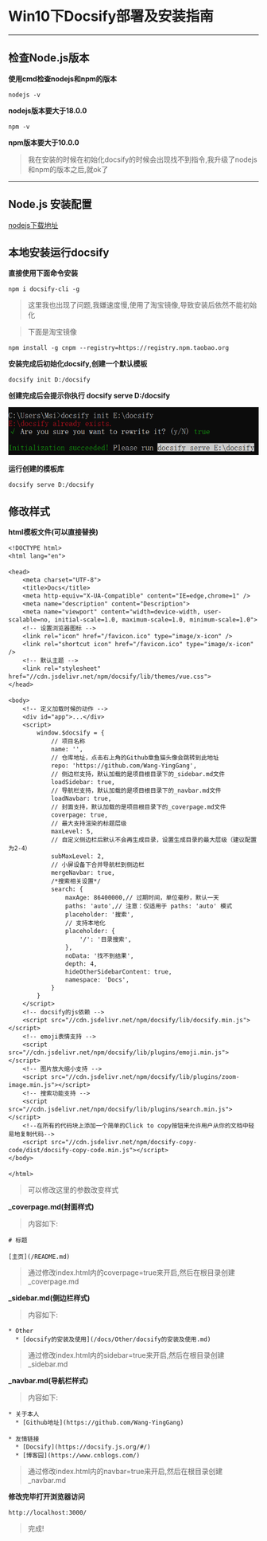 # Win10下Docsify部署及安装指南
---

## 检查Node.js版本

**使用cmd检查nodejs和npm的版本**

```
nodejs -v
```

**nodejs版本要大于18.0.0**

```
npm -v
```

**npm版本要大于10.0.0**

> 我在安装的时候在初始化docsify的时候会出现找不到指令,我升级了nodejs和npm的版本之后,就ok了

---

## Node.js 安装配置

[nodejs下载地址](https://nodejs.cn/download/)

## 本地安装运行docsify

**直接使用下面命令安装**

```
npm i docsify-cli -g
```

> 这里我也出现了问题,我嫌速度慢,使用了淘宝镜像,导致安装后依然不能初始化

> 下面是淘宝镜像

```
npm install -g cnpm --registry=https://registry.npm.taobao.org
```

**安装完成后初始化docsify,创建一个默认模板**

```
docsify init D:/docsify
```
**创建完成后会提示你执行 docsify serve D:/docsify**

![](../../images/docsify%E7%9A%84%E5%AE%89%E8%A3%85%E5%8F%8A%E4%BD%BF%E7%94%A8/1.png)

**运行创建的模板库**

```
docsify serve D:/docsify
```

## 修改样式

**html模板文件(可以直接替换)**

```
<!DOCTYPE html>
<html lang="en">

<head>
    <meta charset="UTF-8">
    <title>Docs</title>
    <meta http-equiv="X-UA-Compatible" content="IE=edge,chrome=1" />
    <meta name="description" content="Description">
    <meta name="viewport" content="width=device-width, user-scalable=no, initial-scale=1.0, maximum-scale=1.0, minimum-scale=1.0">
    <!-- 设置浏览器图标 -->
    <link rel="icon" href="/favicon.ico" type="image/x-icon" />
    <link rel="shortcut icon" href="/favicon.ico" type="image/x-icon" />
    <!-- 默认主题 -->
    <link rel="stylesheet" href="//cdn.jsdelivr.net/npm/docsify/lib/themes/vue.css">
</head>

<body>
    <!-- 定义加载时候的动作 -->
    <div id="app">...</div>
    <script>
        window.$docsify = {
            // 项目名称
            name: '',
            // 仓库地址，点击右上角的Github章鱼猫头像会跳转到此地址
            repo: 'https://github.com/Wang-YingGang',
            // 侧边栏支持，默认加载的是项目根目录下的_sidebar.md文件
            loadSidebar: true,
            // 导航栏支持，默认加载的是项目根目录下的_navbar.md文件
            loadNavbar: true,
            // 封面支持，默认加载的是项目根目录下的_coverpage.md文件
            coverpage: true,
            // 最大支持渲染的标题层级
            maxLevel: 5,
            // 自定义侧边栏后默认不会再生成目录，设置生成目录的最大层级（建议配置为2-4）
            subMaxLevel: 2,
            // 小屏设备下合并导航栏到侧边栏
            mergeNavbar: true,
            /*搜索相关设置*/
            search: {
                maxAge: 86400000,// 过期时间，单位毫秒，默认一天
                paths: 'auto',// 注意：仅适用于 paths: 'auto' 模式
                placeholder: '搜索',              
                // 支持本地化
                placeholder: {
                    '/': '目录搜索',
                },
                noData: '找不到结果',
                depth: 4,
                hideOtherSidebarContent: true,
                namespace: 'Docs',
            }
        }
    </script>
    <!-- docsify的js依赖 -->
    <script src="//cdn.jsdelivr.net/npm/docsify/lib/docsify.min.js"></script>
    <!-- emoji表情支持 -->
    <script src="//cdn.jsdelivr.net/npm/docsify/lib/plugins/emoji.min.js"></script>
    <!-- 图片放大缩小支持 -->
    <script src="//cdn.jsdelivr.net/npm/docsify/lib/plugins/zoom-image.min.js"></script>
    <!-- 搜索功能支持 -->
    <script src="//cdn.jsdelivr.net/npm/docsify/lib/plugins/search.min.js"></script>
    <!--在所有的代码块上添加一个简单的Click to copy按钮来允许用户从你的文档中轻易地复制代码-->
    <script src="//cdn.jsdelivr.net/npm/docsify-copy-code/dist/docsify-copy-code.min.js"></script>
</body>

</html>
```

> 可以修改这里的参数改变样式

**_coverpage.md(封面样式)**

> 内容如下:

```
# 标题

[主页](/README.md)
```

> 通过修改index.html内的coverpage=true来开启,然后在根目录创建_coverpage.md

**_sidebar.md(侧边栏样式)**

> 内容如下:

```
* Other
  * [docsify的安装及使用](/docs/Other/docsify的安装及使用.md)
```

> 通过修改index.html内的sidebar=true来开启,然后在根目录创建_sidebar.md

**_navbar.md(导航栏样式)**

> 内容如下:

```
* 关于本人
  * [Github地址](https://github.com/Wang-YingGang)

* 友情链接
  * [Docsify](https://docsify.js.org/#/)
  * [博客园](https://www.cnblogs.com/)
```

> 通过修改index.html内的navbar=true来开启,然后在根目录创建_navbar.md

**修改完毕打开浏览器访问**

```
http://localhost:3000/
```

> 完成!